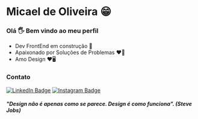 # Micael de Oliveira 😁

### Olá 🖐 Bem vindo ao meu perfil
- Dev FrontEnd em construção 🚀
- Apaixonado por Soluções de Problemas ❤🤯
- Amo Design ❤🖥

### Contato
[![LinkedIn Badge](https://img.shields.io/badge/-MicaelOliveira-6495ED?style=flat-square&labelColor=6495ED&logo=linkedin&logoColor=white&link=https://www.linkedin.com/in/MicaelOliveira)](https://www.linkedin.com/in/micaeloliveira-ms)
[![Instagram Badge](https://img.shields.io/badge/-@MicaelOlivera-DD2A7B?style=flat-square&labelColor=DD2A7B&logo=instagram&logoColor=white&link=https://www.instagram.com/MicaelOliveira)](https://www.instagram.com/micael37oliveira_/)

##### "Design não é apenas como se parece. Design é como funciona". (Steve Jobs)
